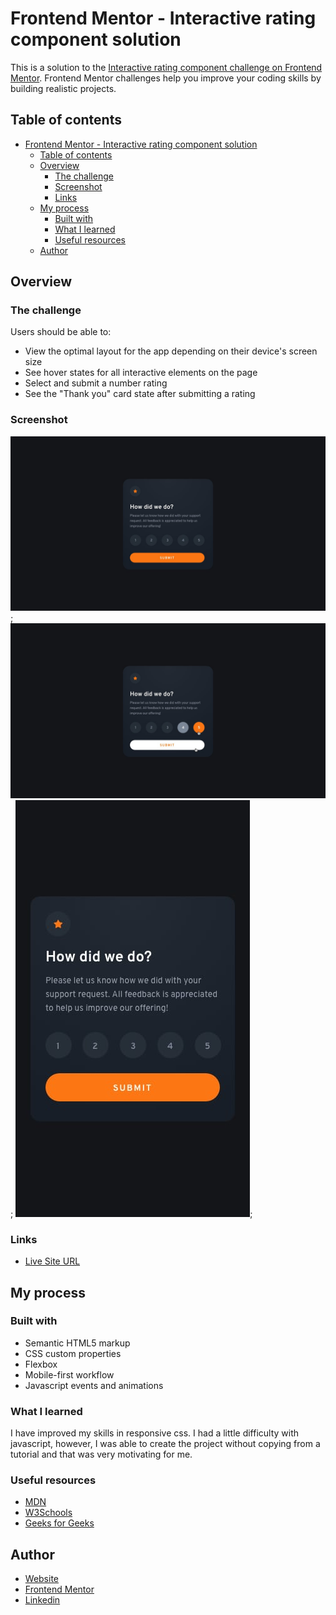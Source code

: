 # Frontend Mentor - Interactive rating component solution

This is a solution to the [Interactive rating component challenge on Frontend Mentor](https://www.frontendmentor.io/challenges/interactive-rating-component-koxpeBUmI). Frontend Mentor challenges help you improve your coding skills by building realistic projects. 

## Table of contents

- [Frontend Mentor - Interactive rating component solution](#frontend-mentor---interactive-rating-component-solution)
  - [Table of contents](#table-of-contents)
  - [Overview](#overview)
    - [The challenge](#the-challenge)
    - [Screenshot](#screenshot)
    - [Links](#links)
  - [My process](#my-process)
    - [Built with](#built-with)
    - [What I learned](#what-i-learned)
    - [Useful resources](#useful-resources)
  - [Author](#author)

## Overview

### The challenge

Users should be able to:

- View the optimal layout for the app depending on their device's screen size
- See hover states for all interactive elements on the page
- Select and submit a number rating
- See the "Thank you" card state after submitting a rating

### Screenshot

![](./design/desktop-design.jpg);
![](./design/active-states.jpg);
![](./design/mobile-design.jpg);

### Links

- [Live Site URL](https://levymatias.github.io/card_rating-component/)

## My process

### Built with

- Semantic HTML5 markup
- CSS custom properties
- Flexbox
- Mobile-first workflow
- Javascript events and animations

### What I learned

I have improved my skills in responsive css. I had a little difficulty with javascript, however, I was able to create the project without copying from a tutorial and that was very motivating for me.

### Useful resources

- [MDN](https://developer.mozilla.org/pt-BR/)
- [W3Schools](https://www.example.com)
- [Geeks for Geeks](https://www.geeksforgeeks.org/javascript-array-reference/)

## Author

- [Website](https://levymatias.github.io/Portfolio/index.html)
- [Frontend Mentor](https://www.frontendmentor.io/profile/LevyMatias)
- [Linkedin](https://www.linkedin.com/in/levy-matias/)
